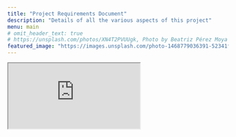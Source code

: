 ```yaml
---
title: "Project Requirements Document"
description: "Details of all the various aspects of this project"
menu: main
# omit_header_text: true
# https://unsplash.com/photos/XN4T2PVUUgk, Photo by Beatriz Pérez Moya on Unsplash
featured_image: "https://images.unsplash.com/photo-1468779036391-52341f60b55d"
---
```


<iframe src="https://docs.google.com/document/d/e/2PACX-1vQMVp5l4rMGwQVZKL-D4Kf4YPDGbkTgYrKPBURcTdLbxHLgZFUT4GoikwYtawr4jLtxAUlpH6Dpch15/pub?embedded=true"></iframe>

<!-- TODO: copy actual PRD here -->
